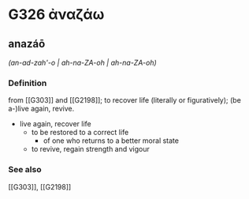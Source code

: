 # G326 ἀναζάω

## anazáō

_(an-ad-zah'-o | ah-na-ZA-oh | ah-na-ZA-oh)_

### Definition

from [[G303]] and [[G2198]]; to recover life (literally or figuratively); (be a-)live again, revive.

- live again, recover life
  - to be restored to a correct life
    - of one who returns to a better moral state
  - to revive, regain strength and vigour

### See also

[[G303]], [[G2198]]

